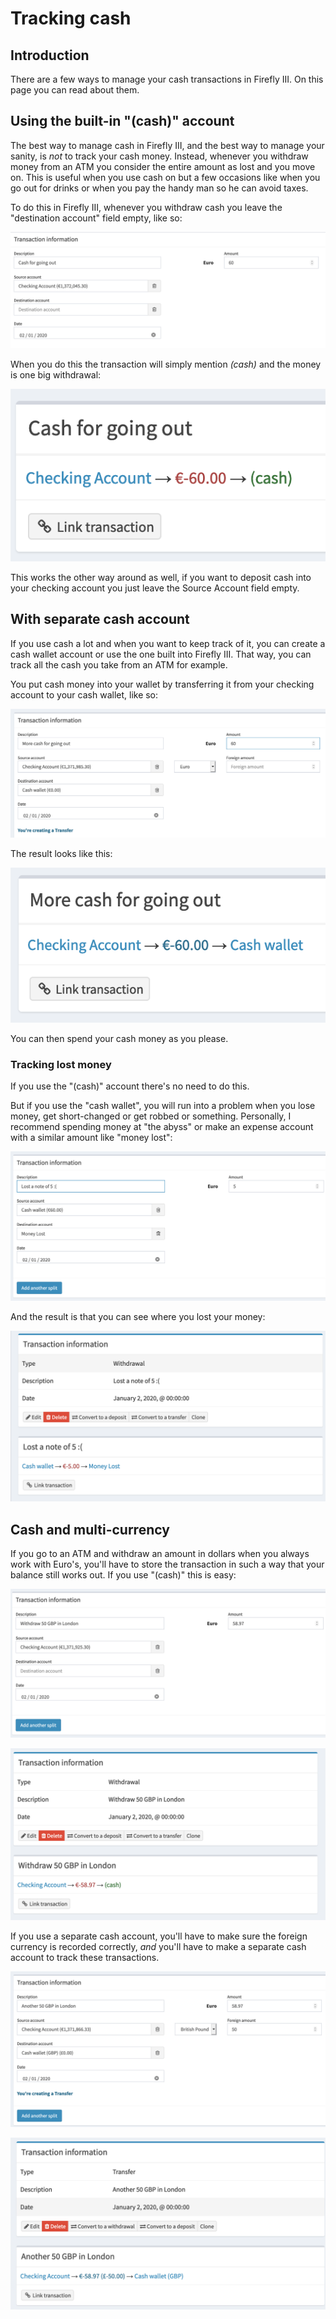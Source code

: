 # Tracking cash

## Introduction

There are a few ways to manage your cash transactions in Firefly III. On this page you can read about them.

## Using the built-in "\(cash\)" account

The best way to manage cash in Firefly III, and the best way to manage your sanity, is _not_ to track your cash money. Instead, whenever you withdraw money from an ATM you consider the entire amount as lost and you move on. This is useful when you use cash on but a few occasions like when you go out for drinks or when you pay the handy man so he can avoid taxes.

To do this in Firefly III, whenever you withdraw cash you leave the "destination account" field empty, like so:

![Making a new transaction for the \(cash\) account.](../.gitbook/assets/cash_built_in_1.png)

When you do this the transaction will simply mention _\(cash\)_ and the money is one big withdrawal:

![View a transaction for the \(cash\) account.](../.gitbook/assets/cash_built_in_2.png)

This works the other way around as well, if you want to deposit cash into your checking account you just leave the Source Account field empty.

## With separate cash account

If you use cash a lot and when you want to keep track of it, you can create a cash wallet account or use the one built into Firefly III. That way, you can track all the cash you take from an ATM for example.

You put cash money into your wallet by transferring it from your checking account to your cash wallet, like so:

![Making a new transaction for a cash wallet.](../.gitbook/assets/cash_wallet_1.png)

The result looks like this:

![View a transaction for the cash wallet.](../.gitbook/assets/cash_wallet_2.png)

You can then spend your cash money as you please.

### Tracking lost money

If you use the "\(cash\)" account there's no need to do this.

But if you use the "cash wallet", you will run into a problem when you lose money, get short-changed or get robbed or something. Personally, I recommend spending money at "the abyss" or make an expense account with a similar amount like "money lost":

![Create a transaction about money lost.](../.gitbook/assets/money_lost_1.png)

And the result is that you can see where you lost your money:

![View a transaction about money lost.](../.gitbook/assets/money_lost_2.png)

## Cash and multi-currency

If you go to an ATM and withdraw an amount in dollars when you always work with Euro's, you'll have to store the transaction in such a way that your balance still works out. If you use "\(cash\)" this is easy:

![Create a multi-currency cash withdrawal.](../.gitbook/assets/multi_1.png)

![View a multi-currency cash withdrawal.](../.gitbook/assets/multi_2.png)

If you use a separate cash account, you'll have to make sure the foreign currency is recorded correctly, _and_ you'll have to make a separate cash account to track these transactions.

![Create a multi-currency cash transfer to your wallet.](../.gitbook/assets/multi_3.png)

![View a multi-currency cash transfer to your wallet.](../.gitbook/assets/multi_4.png)

